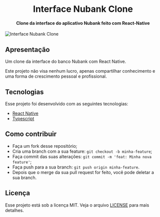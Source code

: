 <h1 align="center">
Interface Nubank Clone
</h1>
<h4 align="center">
Clone da interface do aplicativo Nubank feito com React-Native
</h4>

<img src='https://user-images.githubusercontent.com/2512512/97171240-deb0cb80-176b-11eb-8d1f-5c0e0513c04d.gif' alt='Interface Nubank Clone' />

## Apresentação

Um clone da interface do banco Nubank com React Native.

Este projeto não visa nenhum lucro, apenas compartilhar conhecimento e uma forma de crescimento pessoal e profissional.

## Tecnologias

Esse projeto foi desenvolvido com as seguintes tecnologias:

- [React Native](https://facebook.github.io/react-native/)
- [Typescript](https://www.typescriptlang.org/)

## Como contribuir

- Faça um fork desse repositório;
- Cria uma branch com a sua feature: `git checkout -b minha-feature`;
- Faça commit das suas alterações: `git commit -m 'feat: Minha nova feature'`;
- Faça push para a sua branch: `git push origin minha-feature`.
- Depois que o merge da sua pull request for feito, você pode deletar a sua branch.
 
## Licença

Esse projeto está sob a licença MIT. Veja o arquivo [LICENSE](LICENSE.md) para mais detalhes.
